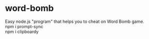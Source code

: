 # word-bomb
Easy node.js "program" that helps you to cheat on Word Bomb game. <br />
npm i prompt-sync <br />
npm i clipboardy
